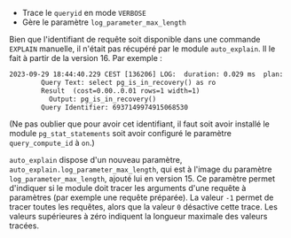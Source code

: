 <!--
Les commits sur ce sujet sont :

* https://git.postgresql.org/gitweb/?p=postgresql.git;a=commit;h=d4bfe4128
* https://git.postgresql.org/gitweb/?p=postgresql.git;a=commit;h=9d2d9728b

Discussion

* https://postgr.es/m/Y+MRdEq9W9XVa2AB@paquier.xyz

-->

<div class="slide-content">

* Trace le `queryid` en mode `VERBOSE`
* Gère le paramètre `log_parameter_max_length`

</div>

<div class="notes">

Bien que l'identifiant de requête soit disponible dans une commande `EXPLAIN`
manuelle, il n'était pas récupéré par le module `auto_explain`. Il le fait à
partir de la version 16. Par exemple :

```default
2023-09-29 18:44:40.229 CEST [136206] LOG:  duration: 0.029 ms  plan:
        Query Text: select pg_is_in_recovery() as ro 
        Result  (cost=0.00..0.01 rows=1 width=1)
          Output: pg_is_in_recovery()
        Query Identifier: 6937149974915068530
```

(Ne pas oublier que pour avoir cet identifiant, il faut
soit avoir installé le module `pg_stat_statements` soit avoir configuré le
paramètre `query_compute_id` à `on`.)

`auto_explain` dispose d'un nouveau paramètre,
`auto_explain.log_parameter_max_length`, qui est à l'image du paramètre
`log_parameter_max_length`, ajouté lui en version 15. Ce paramètre permet
d'indiquer si le module doit tracer les arguments d'une requête à paramètres (par
exemple une requête préparée). La valeur `-1` permet de tracer toutes les
requêtes, alors que la valeur `0` désactive cette trace. Les valeurs supérieures à
zéro indiquent la longueur maximale des valeurs tracées.

</div>

